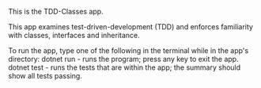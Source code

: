 This is the TDD-Classes app.

This app examines test-driven-development (TDD) and
enforces familiarity with classes, interfaces and 
inheritance.

To run the app, type one of the following in the terminal 
while in the app's directory:
dotnet run - runs the program; press any key to exit the app.
dotnet test - runs the tests that are within the app; the
            summary should show all tests passing.
